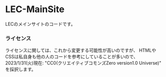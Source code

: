 # LEC-MainSite
LECのメインサイトのコードです。

### ライセンス

ライセンスに関しては、これから変更する可能性が高いのですが、
HTMLやCSSは私自身も他の人のコードを参考にしていることが多いので、
2023/1/31(火)現在:
"CC0(クリエイティブコモンズZero version1.0 Universe)"
を採択します。
